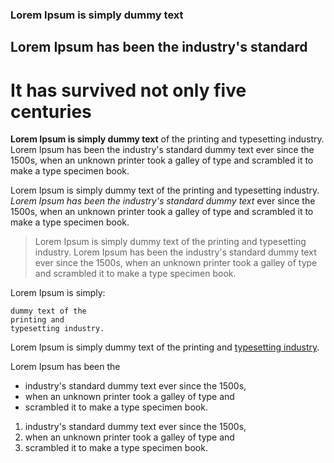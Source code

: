 ### Lorem Ipsum is simply dummy text

## Lorem Ipsum has been the industry's standard

# It has survived not only five centuries

**Lorem Ipsum is simply dummy text** of the printing and typesetting industry. Lorem Ipsum has been the industry's standard dummy text ever since the 1500s, when an unknown printer took a galley of type and scrambled it to make a type specimen book.

Lorem Ipsum is simply dummy text of the printing and typesetting industry. *Lorem Ipsum has been the industry's standard dummy text* ever since the 1500s, when an unknown printer took a galley of type and scrambled it to make a type specimen book.

> Lorem Ipsum is simply dummy text of the printing and typesetting industry. Lorem Ipsum has been the industry's standard dummy text ever since the 1500s, when an unknown printer took a galley of type and scrambled it to make a type specimen book.

Lorem Ipsum is simply:
```
dummy text of the 
printing and 
typesetting industry.
```
Lorem Ipsum is simply dummy text of the printing and [typesetting industry](http://google.de). 

Lorem Ipsum has been the 

 - industry's standard dummy text ever since the 1500s, 
 - when an unknown printer took a galley of type and 
 - scrambled it to make a type specimen book.
 
 1. industry's standard dummy text ever since the 1500s, 
 2. when an unknown printer took a galley of type and 
 3. scrambled it to make a type specimen book.
